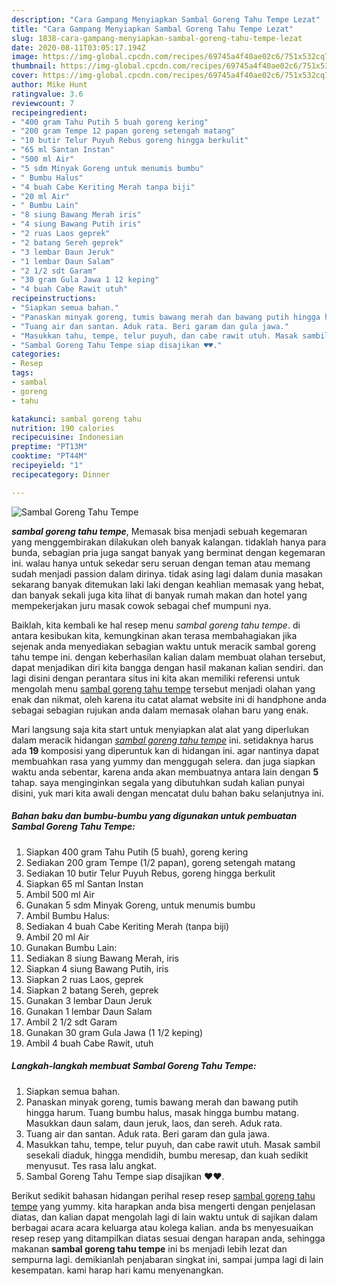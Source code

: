 ```yaml
---
description: "Cara Gampang Menyiapkan Sambal Goreng Tahu Tempe Lezat"
title: "Cara Gampang Menyiapkan Sambal Goreng Tahu Tempe Lezat"
slug: 1838-cara-gampang-menyiapkan-sambal-goreng-tahu-tempe-lezat
date: 2020-08-11T03:05:17.194Z
image: https://img-global.cpcdn.com/recipes/69745a4f40ae02c6/751x532cq70/sambal-goreng-tahu-tempe-foto-resep-utama.jpg
thumbnail: https://img-global.cpcdn.com/recipes/69745a4f40ae02c6/751x532cq70/sambal-goreng-tahu-tempe-foto-resep-utama.jpg
cover: https://img-global.cpcdn.com/recipes/69745a4f40ae02c6/751x532cq70/sambal-goreng-tahu-tempe-foto-resep-utama.jpg
author: Mike Hunt
ratingvalue: 3.6
reviewcount: 7
recipeingredient:
- "400 gram Tahu Putih 5 buah goreng kering"
- "200 gram Tempe 12 papan goreng setengah matang"
- "10 butir Telur Puyuh Rebus goreng hingga berkulit"
- "65 ml Santan Instan"
- "500 ml Air"
- "5 sdm Minyak Goreng untuk menumis bumbu"
- " Bumbu Halus"
- "4 buah Cabe Keriting Merah tanpa biji"
- "20 ml Air"
- " Bumbu Lain"
- "8 siung Bawang Merah iris"
- "4 siung Bawang Putih iris"
- "2 ruas Laos geprek"
- "2 batang Sereh geprek"
- "3 lembar Daun Jeruk"
- "1 lembar Daun Salam"
- "2 1/2 sdt Garam"
- "30 gram Gula Jawa 1 12 keping"
- "4 buah Cabe Rawit utuh"
recipeinstructions:
- "Siapkan semua bahan."
- "Panaskan minyak goreng, tumis bawang merah dan bawang putih hingga harum. Tuang bumbu halus, masak hingga bumbu matang. Masukkan daun salam, daun jeruk, laos, dan sereh. Aduk rata."
- "Tuang air dan santan. Aduk rata. Beri garam dan gula jawa."
- "Masukkan tahu, tempe, telur puyuh, dan cabe rawit utuh. Masak sambil sesekali diaduk, hingga mendidih, bumbu meresap, dan kuah sedikit menyusut. Tes rasa lalu angkat."
- "Sambal Goreng Tahu Tempe siap disajikan ♥️♥️."
categories:
- Resep
tags:
- sambal
- goreng
- tahu

katakunci: sambal goreng tahu 
nutrition: 190 calories
recipecuisine: Indonesian
preptime: "PT13M"
cooktime: "PT44M"
recipeyield: "1"
recipecategory: Dinner

---
```



![Sambal Goreng Tahu Tempe](https://img-global.cpcdn.com/recipes/69745a4f40ae02c6/751x532cq70/sambal-goreng-tahu-tempe-foto-resep-utama.jpg)

<b><i>sambal goreng tahu tempe</i></b>, Memasak bisa menjadi sebuah kegemaran yang menggembirakan dilakukan oleh banyak kalangan. tidaklah hanya para bunda, sebagian pria juga sangat banyak yang berminat dengan kegemaran ini. walau hanya untuk sekedar seru seruan dengan teman atau memang sudah menjadi passion dalam dirinya. tidak asing lagi dalam dunia masakan sekarang banyak ditemukan laki laki dengan keahlian memasak yang hebat, dan banyak sekali juga kita lihat di banyak rumah makan dan hotel yang mempekerjakan juru masak cowok sebagai chef mumpuni nya.

Baiklah, kita kembali ke hal resep menu <i>sambal goreng tahu tempe</i>. di antara kesibukan kita, kemungkinan akan terasa membahagiakan jika sejenak anda menyediakan sebagian waktu untuk meracik sambal goreng tahu tempe ini. dengan keberhasilan kalian dalam membuat olahan tersebut, dapat menjadikan diri kita bangga dengan hasil makanan kalian sendiri. dan lagi disini dengan perantara situs ini kita akan memiliki referensi untuk mengolah menu <u>sambal goreng tahu tempe</u> tersebut menjadi olahan yang enak dan nikmat, oleh karena itu catat alamat website ini di handphone anda sebagai sebagian rujukan anda dalam memasak olahan baru yang enak.




Mari langsung saja kita start untuk menyiapkan alat alat yang diperlukan dalam meracik hidangan <u><i>sambal goreng tahu tempe</i></u> ini. setidaknya harus ada <b>19</b> komposisi yang diperuntuk kan di hidangan ini. agar nantinya dapat membuahkan rasa yang yummy dan menggugah selera. dan juga siapkan waktu anda sebentar, karena anda akan membuatnya antara lain dengan <b>5</b> tahap. saya menginginkan segala yang dibutuhkan sudah kalian punyai disini, yuk mari kita awali dengan mencatat dulu bahan baku selanjutnya ini.

<!--inarticleads1-->

##### Bahan baku dan bumbu-bumbu yang digunakan untuk pembuatan Sambal Goreng Tahu Tempe:

1. Siapkan 400 gram Tahu Putih (5 buah), goreng kering
1. Sediakan 200 gram Tempe (1/2 papan), goreng setengah matang
1. Sediakan 10 butir Telur Puyuh Rebus, goreng hingga berkulit
1. Siapkan 65 ml Santan Instan
1. Ambil 500 ml Air
1. Gunakan 5 sdm Minyak Goreng, untuk menumis bumbu
1. Ambil  Bumbu Halus:
1. Sediakan 4 buah Cabe Keriting Merah (tanpa biji)
1. Ambil 20 ml Air
1. Gunakan  Bumbu Lain:
1. Sediakan 8 siung Bawang Merah, iris
1. Siapkan 4 siung Bawang Putih, iris
1. Siapkan 2 ruas Laos, geprek
1. Siapkan 2 batang Sereh, geprek
1. Gunakan 3 lembar Daun Jeruk
1. Gunakan 1 lembar Daun Salam
1. Ambil 2 1/2 sdt Garam
1. Gunakan 30 gram Gula Jawa (1 1/2 keping)
1. Ambil 4 buah Cabe Rawit, utuh




<!--inarticleads2-->

##### Langkah-langkah membuat Sambal Goreng Tahu Tempe:

1. Siapkan semua bahan.
1. Panaskan minyak goreng, tumis bawang merah dan bawang putih hingga harum. Tuang bumbu halus, masak hingga bumbu matang. Masukkan daun salam, daun jeruk, laos, dan sereh. Aduk rata.
1. Tuang air dan santan. Aduk rata. Beri garam dan gula jawa.
1. Masukkan tahu, tempe, telur puyuh, dan cabe rawit utuh. Masak sambil sesekali diaduk, hingga mendidih, bumbu meresap, dan kuah sedikit menyusut. Tes rasa lalu angkat.
1. Sambal Goreng Tahu Tempe siap disajikan ♥️♥️.




Berikut sedikit bahasan hidangan perihal resep resep <u>sambal goreng tahu tempe</u> yang yummy. kita harapkan anda bisa mengerti dengan penjelasan diatas, dan kalian dapat mengolah lagi di lain waktu untuk di sajikan dalam berbagai acara acara keluarga atau kolega kalian. anda bs menyesuaikan resep resep yang ditampilkan diatas sesuai dengan harapan anda, sehingga makanan <b>sambal goreng tahu tempe</b> ini bs menjadi lebih lezat dan sempurna lagi. demikianlah penjabaran singkat ini, sampai jumpa lagi di lain kesempatan. kami harap hari kamu menyenangkan.

